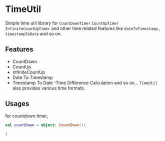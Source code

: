# TimeUtil
Simple time util library for ```CountDownTimer``` ```CountUpTimer``` ```InfiniteCountUpTimer``` and other time related features like ```dateToTimestamp``` , ```timestampToDate``` and so on.

## Features
- CountDown 
- CountUp
- InfiniteCountUp
- Date To Timestamp
- Timestamp To Date
-Time Difference Calculation
and so on...
```TimeUtil``` also provides various time formats.


## Usages

for countdown timer,

```kotlin
val countDown = object: CountDown(){

}
